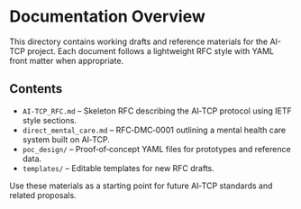 # Documentation Overview

This directory contains working drafts and reference materials for the AI-TCP project.
Each document follows a lightweight RFC style with YAML front matter when appropriate.

## Contents

- `AI-TCP_RFC.md` – Skeleton RFC describing the AI‑TCP protocol using IETF style sections.
- `direct_mental_care.md` – RFC‑DMC‑0001 outlining a mental health care system built on AI‑TCP.
- `poc_design/` – Proof‑of‑concept YAML files for prototypes and reference data.
- `templates/` – Editable templates for new RFC drafts.

Use these materials as a starting point for future AI‑TCP standards and related proposals.
